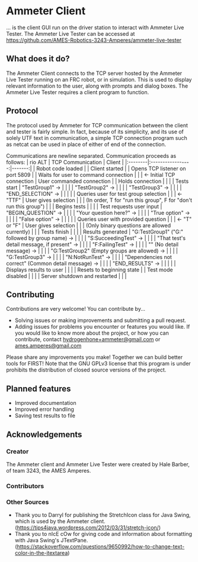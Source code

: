 # Ammeter Client
... is the client GUI run on the driver station to interact with Ammeter Live Tester.
The Ammeter Live Tester can be accessed at https://github.com/AMES-Robotics-3243-Amperes/ammeter-live-tester
## What does it do?
The Ammeter Client connects to the TCP server hosted by the Ammeter Live Tester running on an FRC robot, or in simulation. This is used to display relevant information to the user, along with prompts and dialog boxes. The Ammeter Live Tester requires a client program to function.
## Protocol
The protocol used by Ammeter for TCP communication between the client and tester is fairly simple. In fact, 
because of its simplicity, and its use of solely UTF text in communication, a simple TCP connection program 
such as netcat can be used in place of either of end of the connection.

Communications are newline separated. Communication proceeds as follows:
| rio ALT | TCP Communication | Client |
|:--------|:-----------------:|-------:|
| Robot code loaded               |                                | Client started                        |
| Opens TCP listener on port 5809 |                                | Waits for user to command connection  |
|                                 | &#8592; Initial TCP connection | User commanded connection             |
| Holds connection                |                                |                                       |
| Tests start                     | "TestGroup1" &#8594;           |                                       |
|                                 | "TestGroup2" &#8594;           |                                       |
|                                 | "TestGroup3" &#8594;           |                                       |
|                                 | "END_SELECTION" &#8594;        |                                       |
|                                 |                                | Queries user for test group selection |
|                                 | &#8592; "TTF"                  | User gives selection                  |
|                                 | (In order, T for "run this group", F for "don't run this group") |     |
| Begins tests                    |                                |                                       |
| Test requests user input        | "BEGIN_QUESTION" &#8594;       |                                       |
|                                 | "Your question here?" &#8594;  |                                       |
|                                 | "True option" &#8594;          |                                       |
|                                 | "False option" &#8594;         |                                       |
|                                 |                                | Queries user with provided question   |
|                                 | &#8592; "T" or "F"             | User gives selection                  |
|                                 | (Only binary questions are allowed currently) |                        |
| Tests finish                    |                                |                                       |
| Results generated               | "G:TestGroup1" ("G:" followed by group name) &#8594; |                 |
|                                 | "S:SucceedingTest" &#8594;     |                                       |
|                                 | "That test's detail message, if present" &#8594; |                     |
|                                 | "F:FailingTest" &#8594;        |                                       |
|                                 | "" (No detail message) &#8594; |                                       |
|                                 | "G:TestGroup2" (Empty groups are allowed) &#8594; |                    |
|                                 | "G:TestGroup3" &#8594;         |                                       |
|                                 | "N:NotRunTest" &#8594;         |                                       |
|                                 | "Dependencies not correct" (Common detail message) &#8594; |           |
|                                 | "END_RESULTS" &#8594;          |                                       |
|                                 |                                | Displays results to user              |
|                                 |                                | Resets to beginning state             |
| Test mode disabled              |                                |                                       |
| Server shutdown and restarted   |                                |                                       |

## Contributing
Contributions are very welcome! You can contribute by...
* Solving issues or making improvements and submitting a pull request.
* Adding issues for problems you encounter or features you would like.
If you would like to know more about the project, or how you can contribute, contact
hydrogenhone+ammeter@gmail.com or
ames.amperes@gmail.com

Please share any improvements you make! Together we can build better tools for FIRST!
Note that the GNU GPLv3 license that this program is under prohibits the distribution of
closed source versions of the project.

## Planned features
* Improved documentation
* Improved error handling
* Saving test results to file

## Acknowledgements
### Creator
The Ammeter client and Ammeter Live Tester were created by Hale Barber, of team 3243, the AMES Amperes.
### Contributors
### Other Sources
* Thank you to Darryl for publishing the StretchIcon class for Java Swing, which is used by the Ammeter client. (https://tips4java.wordpress.com/2012/03/31/stretch-icon/)
* Thank you to nIcE cOw for giving code and information about formatting with Java Swing's JTextPane. (https://stackoverflow.com/questions/9650992/how-to-change-text-color-in-the-jtextarea)